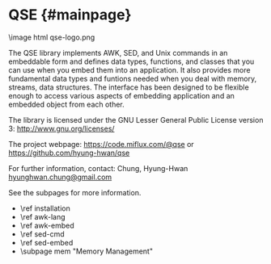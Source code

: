 QSE                                                                  {#mainpage}
================================================================================

\image html qse-logo.png 

The QSE library implements AWK, SED, and Unix commands in an embeddable form 
and defines data types, functions, and classes that you can use when you embed 
them into an application. It also provides more fundamental data types and 
funtions needed when you deal with memory, streams, data structures.
The interface has been designed to be flexible enough to access various 
aspects of embedding application and an embedded object from each other. 

The library is licensed under the GNU Lesser General Public License version 3:
http://www.gnu.org/licenses/

The project webpage: https://code.miflux.com/@qse or https://github.com/hyung-hwan/qse

For further information, contact:
Chung, Hyung-Hwan <hyunghwan.chung@gmail.com>

See the subpages for more information.

- \ref installation
- \ref awk-lang
- \ref awk-embed
- \ref sed-cmd
- \ref sed-embed
- \subpage mem "Memory Management"

